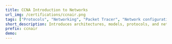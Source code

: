 ```yaml
---
title: CCNA Introduction to Networks
url_img: /certifications/ccnair.png
tags: ["Protocols", "Networking", "Packet Tracer", "Network configuration"]
short_description: Introduces architectures, models, protocols, and networking elements.
prefix: ccnair
demo: 
---
```

